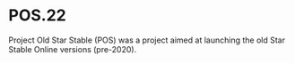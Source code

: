 # POS.22
Project Old Star Stable (POS) was a project aimed at launching the old Star Stable Online versions (pre-2020).
